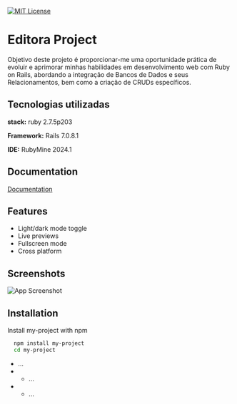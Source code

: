 

[![MIT License](https://img.shields.io/badge/License-MIT-green.svg)](https://choosealicense.com/licenses/mit/)

# Editora Project

Objetivo deste projeto é proporcionar-me uma oportunidade prática de evoluir e aprimorar minhas habilidades em desenvolvimento web com Ruby on Rails, abordando a integração de Bancos de Dados e seus Relacionamentos, bem como a criação de CRUDs específicos.

## Tecnologias utilizadas

**stack:** ruby 2.7.5p203

**Framework:** Rails 7.0.8.1

**IDE:** RubyMine 2024.1

## Documentation

[Documentation](https://linktodocumentation)


## Features

- Light/dark mode toggle
- Live previews
- Fullscreen mode
- Cross platform


## Screenshots

![App Screenshot](https://via.placeholder.com/468x300?text=App+Screenshot+Here)


## Installation

Install my-project with npm

```bash
  npm install my-project
  cd my-project
```
    

* ...
* * ...
* * ...
